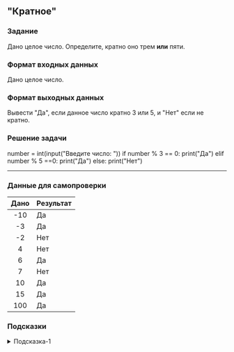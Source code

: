 ## "Кратное"

### Задание

Дано целое число. Определите, кратно оно трем **или** пяти. 

### Формат входных данных

Дано целое число.

### Формат выходных данных

Вывести "Да", если данное число кратно 3 или 5, и "Нет" если не кратно.

### Решение задачи

number = int(input("Введите число: "))
if number % 3 == 0:
    print("Да")
elif number % 5 ==0:
    print("Да")
else:
    print("Нет")

---

### Данные для самопроверки

| Дано | Результат |
| :---: | --- |
|    -10    | Да |
|    -3    | Да |
|    -2    | Нет |
|    4    | Нет |
|    6    | Да  |
|    7    | Нет |
|    10   | Да  |
|    15   | Да  |
|    100   | Да  |
### Подсказки

<details>
<summary>Подсказка-1</summary>
Число считается кратным второму, если оно делится на второе число без остатка, т.е. остаток от деления равен нулю
</details>
